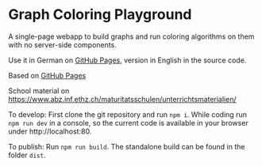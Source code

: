 # Graph Coloring Playground
A single-page webapp to build graphs and run coloring algorithms on them with no server-side components.

Use it in German on [GitHub Pages](https://mhuberch.github.io/), version in English in the source code.

Based on [GitHub Pages](https://MikeDombo.github.io/graphPlayground/)

School material on https://www.abz.inf.ethz.ch/maturitatsschulen/unterrichtsmaterialien/ 

To develop: First clone the git repository and run `npm i`. While coding run `npm run dev` in a console, so the current code is available in your browser under http://localhost:80.

To publish: Run `npm run build`. The standalone build can be found in the folder `dist`.